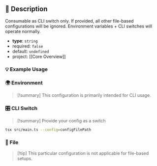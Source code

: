 ## 📜 Description

Consumable as CLI switch only. If provided, all other file-based configurations will be ignored. Environment variables + CLI switches will operate normally.

- **type**: `string`
- required: `false`
- default: `undefined`
- project: [[Core Overview]]

### 💡 Example Usage

### 🌍 Environment

> [!summary] This configuration is primarily intended for CLI usage.

### 🎛️ CLI Switch

> [!summary] Provide your config as a switch
```bash
tsx src/main.ts --config=configFilePath
```
### 📁 File

> [!tip] This particular configuration is not applicable for file-based setups.
